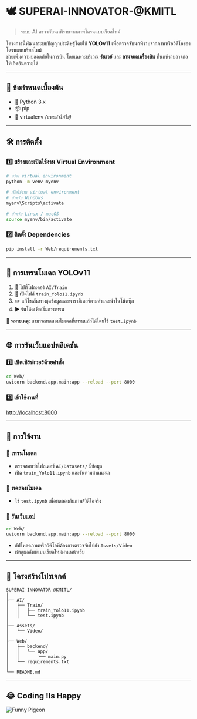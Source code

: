
# 🕊️ SUPERAI-INNOVATOR-@KMITL  
> ระบบ AI ตรวจจับนกพิราบจากภาพโดรนแบบเรียลไทม์

โครงการนี้พัฒนาระบบปัญญาประดิษฐ์โดยใช้ **YOLOv11** เพื่อตรวจจับนกพิราบจากภาพหรือวิดีโอของโดรนแบบเรียลไทม์  
ช่วยเพิ่มความปลอดภัยในการบิน โดยเฉพาะบริเวณ **รันเวย์** และ **ลานจอดเครื่องบิน** ที่นกพิราบอาจก่อให้เกิดอันตรายได้

---

## 📌 ข้อกำหนดเบื้องต้น

- 🐍 Python 3.x  
- 📦 pip  
- 🧪 virtualenv *(แนะนำให้ใช้)*

---

## 🛠️ การติดตั้ง

### 1️⃣ สร้างและเปิดใช้งาน Virtual Environment

```bash
# สร้าง virtual environment
python -m venv myenv

# เปิดใช้งาน virtual environment
# สำหรับ Windows
myenv\Scripts\activate

# สำหรับ Linux / macOS
source myenv/bin/activate
```

### 2️⃣ ติดตั้ง Dependencies

```bash
pip install -r Web/requirements.txt
```

---

## 🧠 การเทรนโมเดล YOLOv11

1. 📂 ไปที่โฟลเดอร์ `AI/Train`  
2. 📘 เปิดไฟล์ `train_Yolo11.ipynb`  
3. ✏️ แก้ไขเส้นทางชุดข้อมูลและพารามิเตอร์ตามคำแนะนำในโน้ตบุ๊ก  
4. ▶️ รันโค้ดเพื่อเริ่มการเทรน

📌 **หมายเหตุ:** สามารถทดสอบโมเดลที่เทรนแล้วได้โดยใช้ `test.ipynb`

---

## 🌐 การรันเว็บแอปพลิเคชัน

### 1️⃣ เปิดเซิร์ฟเวอร์ด้วยคำสั่ง

```bash
cd Web/
uvicorn backend.app.main:app --reload --port 8000
```

### 2️⃣ เข้าใช้งานที่

[http://localhost:8000](http://localhost:8000)

---

## 🚀 การใช้งาน

### 🔹 เทรนโมเดล
- ตรวจสอบว่าโฟลเดอร์ `AI/Datasets/` มีข้อมูล
- เปิด `train_Yolo11.ipynb` และรันตามคำแนะนำ

### 🔹 ทดสอบโมเดล
- ใช้ `test.ipynb` เพื่อทดลองกับภาพ/วิดีโอจริง

### 🔹 รันเว็บแอป
```bash
cd Web/
uvicorn backend.app.main:app --reload --port 8000
```
- อัปโหลดภาพหรือวิดีโอที่ต้องการตรวจจับไปยัง `Assets/Video`
- เข้าดูผลลัพธ์แบบเรียลไทม์ผ่านหน้าเว็บ

---

## 📂 โครงสร้างโปรเจกต์

```
SUPERAI-INNOVATOR-@KMITL/
│
├── AI/
│   ├── Train/
│   │   ├── train_Yolo11.ipynb
│   │   └── test.ipynb
│
├── Assets/
│   └── Video/
│
├── Web/
│   ├── backend/
│   │   └── app/
│   │       └── main.py
│   └── requirements.txt
│
└── README.md
```

---

## 😂 Coding !Is Happy

![Funny Pigeon](https://media.giphy.com/media/jUwpNzg9IcyrK/giphy.gif)